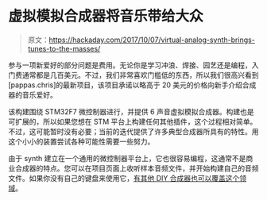 # 虚拟模拟合成器将音乐带给大众

> 原文：<https://hackaday.com/2017/10/07/virtual-analog-synth-brings-tunes-to-the-masses/>

参与一项新爱好的部分问题是费用。无论你是学习冲浪、焊接、园艺还是编程，入门费通常都是几百美元。不过，我们非常喜欢门槛低的东西，所以我们很高兴看到[pappas.chris]的最新项目，该项目承诺以略高于 20 美元的价格向新手介绍合成器的音乐爱好。

该构建围绕 STM32F7 微控制器进行，并提供 6 声音虚拟模拟合成器。构建也是可扩展的，所以如果您想在 STM 平台上构建任何其他插件，这个过程相对简单。不过，这可能暂时没有必要；当前的迭代提供了许多典型合成器所具有的特性。用这个小小的装置尝试各种可能性需要一些努力。

由于 synth 建立在一个通用的微控制器平台上，它也很容易编程，这通常不是商业合成器的特点。您可以在项目页面上收听样本音频文件，并开始构建自己的音频文件。如果你没有自己的键盘来使用它，[有其他 DIY 合成器也可以覆盖这个领域](https://hackaday.com/2017/05/09/diy-tiny-single-pcb-synthesizer/)。